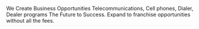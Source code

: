 We Create Business Opportunities Telecommunications, Cell phones, Dialer, Dealer programs
The Future to Success. Expand to franchise opportunities without all the fees.

